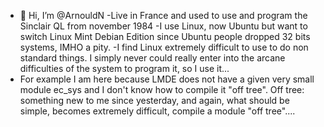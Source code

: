 - 👋 Hi, I’m @ArnouldN
-Live in France and used to use and program the Sinclair QL from november 1984
-I use Linux, now Ubuntu but want to switch Linux Mint Debian Edition 
since Ubuntu people dropped 32 bits systems, IMHO a pity.
-I find Linux extremely difficult to use to do non standard things. 
I simply never could really enter into the arcane difficulties of the system to program it,
so I use it...
- For example I am here because LMDE does not have a given very small module ec_sys
and I don't know how to compile it "off tree". Off tree: something new to me since yesterday,
and again, what should be simple, becomes extremely difficult, compile a module "off tree"....

